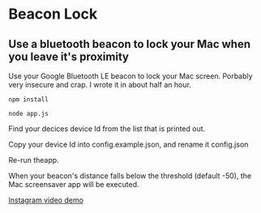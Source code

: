 # Beacon Lock

## Use a bluetooth beacon to lock your Mac when you leave it's proximity

Use your Google Bluetooth LE beacon to lock your Mac screen.  Porbably very insecure and crap. I wrote it in about half an hour.

`npm install`

`node app.js`

Find your decices device Id from the list that is printed out.

Copy your device Id into config.example.json, and rename it config.json

Re-run theapp.

When your beacon's distance falls below the threshold (default -50), the Mac screensaver app will be executed.

[Instagram video demo](http://instagram.com/p/vT22OQibkB)
